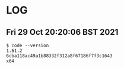 # LOG

## Fri 29 Oct 20:20:06 BST 2021
```
$ code --version
1.61.2
6cba118ac49a1b88332f312a8f67186f7f3c1643
x64
```

